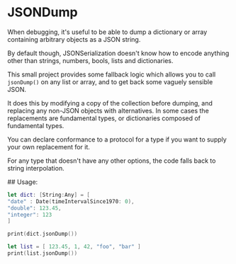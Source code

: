 # JSONDump

When debugging, it's useful to be able to dump a dictionary or array containing arbitrary objects as a JSON string.

By default though, JSONSerialization doesn't know how to encode anything other than strings, numbers, bools, lists and dictionaries.

This small project provides some fallback logic which allows you to call `jsonDump()` on any list or array, and
to get back some vaguely sensible JSON.

It does this by modifying a copy of the collection before dumping, and replacing any non-JSON objects with
alternatives. In some cases the replacements are fundamental types, or dictionaries composed of fundamental types.

You can declare conformance to a protocol for a type if you want to supply your own replacement for it.

For any type that doesn't have any other options, the code falls back to string interpolation.


## Usage:

```swift
let dict: [String:Any] = [
"date" : Date(timeIntervalSince1970: 0),
"double": 123.45,
"integer": 123
]

print(dict.jsonDump())

let list = [ 123.45, 1, 42, "foo", "bar" ]
print(list.jsonDump())
```


